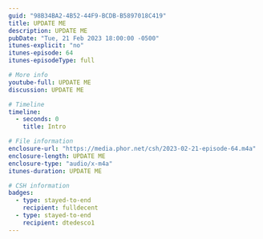 ```yaml
---
guid: "98B34BA2-4B52-44F9-BCDB-B5897018C419"
title: UPDATE ME
description: UPDATE ME
pubDate: "Tue, 21 Feb 2023 18:00:00 -0500"
itunes-explicit: "no"
itunes-episode: 64
itunes-episodeType: full

# More info
youtube-full: UPDATE ME
discussion: UPDATE ME

# Timeline
timeline:
  - seconds: 0
    title: Intro

# File information
enclosure-url: "https://media.phor.net/csh/2023-02-21-episode-64.m4a"
enclosure-length: UPDATE ME
enclosure-type: "audio/x-m4a"
itunes-duration: UPDATE ME

# CSH information
badges:
  - type: stayed-to-end
    recipient: fulldecent
  - type: stayed-to-end
    recipient: dtedesco1
---
```


<!--

episode-file-name: 2023-02-21-episode-64
title: '''Community validator'''
description: '''In this episode, we focus on the structure of community applications
  with event ticketing and promises. We dive into validating participation and scoring
  the fulfillment of these promises in a Web3 way, discussing potential issues such
  as griefing attacks and vote delegation. We also chat about using ChatGPT for admin
  work and announce the second part of our ''Zero Day Live'' mini-series.'''
youtube-full: https://youtu.be/TFqHSmNKWIE
discussion: https://twitter.com/fulldecent/status/1628260168013160450
timeline:
- seconds: 0
  title: Intro
- seconds: 37
  title: The new homepage
- seconds: 81
  title: Perks and promises
- seconds: 215
  title: Verified review
- seconds: 333
  title: Who reviews the reviewers?
- seconds: 544
  title: Can rules-based systems ever be fair?
- seconds: 648
  title: Using ChatGPT for admin work
badges:
- type: stayed-to-end
  recipient: dtedesco1
- type: stayed-to-end
  recipient: exstalis
- type: stayed-to-end
  recipient: '037'
- type: stayed-to-end
  recipient: Vjdeliria
- type: stayed-to-end
  recipient: Rito_Rhymes
- type: stayed-to-end
  recipient: cryptonerdylady


-->